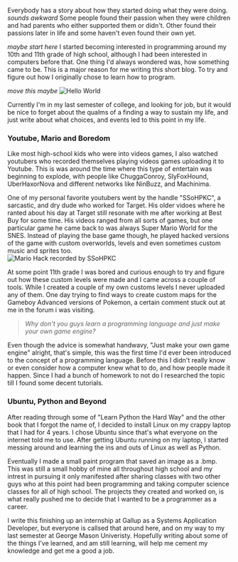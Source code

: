 Everybody has a story about how they started doing what they were doing. *sounds awkward* Some people found their passion when they
were children and had parents who either supported them or didn't. Other found their passions later in life
and some haven't even found their own yet.  
  
*maybe start here* I started becoming interested in programming around my 10th and 11th grade
of high school, although I had been interested in computers before that. One thing I'd always wondered was, how
something came to be. This is a major reason for me writing this short blog. To try and figure out how I originally chose
to learn how to program.  

*move this maybe*
![](https://media.giphy.com/media/bAuHiaQA4rpzW/giphy.gif "Hello World")
  
Currently I'm in my last semester of college, and looking for job, but it would be nice to
forget about the qualms of a finding a way to sustain my life, and just write about what choices, and events led to this
point in my life.

### Youtube, Mario and Boredom
Like most high-school kids who were into videos games, I also watched youtubers who recorded themselves playing videos games
uploading it to Youtube. This is was around the time where this type of entertain was beginning to explode, with people like
ChuggaConroy, SlyFoxHound, UberHaxorNova and different networks like NinBuzz, and Machinima.  
  
One of my personal favorite youtubers went by the handle "SSoHPKC", a sarcastic, and dry dude who worked for
Target. His older vidoes where he ranted about his day at Target still resonate with me after working at Best Buy
for some time. His videos ranged from all sorts of games, but one particular game he came back to was always
Super Mario World for the SNES. Instead of playing the base game though, he played hacked versions of the game
with custom overworlds, levels and even sometimes custom music and sprites too.  
![](https://media.giphy.com/media/K9FPWjI9Epn6o/giphy.gif "Mario Hack recorded by SSoHPKC")
  
At some point 11th grade I was bored and curious enough to try and figure out how these custom levels were made and
I came across a couple of tools. While I created a couple of my own customs levels I never uploaded any of them. One
day trying to find ways to create custom maps for the Gameboy Advanced versions of Pokemon, a certain comment stuck out
at me in the forum i was visiting.

> *Why don't you guys learn a programming language and just make your own game engine?*

Even though the advice is somewhat handwavy, "Just make your own game engine" alright, that's simple, this was
the first time I'd ever been introduced to the concept of a programming language. Before this I didn't really know or
even consider how a computer knew what to do, and how people made it happen. Since I had a bunch of homework to not do
I researched the topic till I found some decent tutorials.

### Ubuntu, Python and Beyond
After reading through some of "Learn Python the Hard Way" and the other book that I forgot the name of,
I decided to install Linux on my crappy laptop that I had for 4 years. I chose Ubuntu since that's what everyone
on the internet told me to use. After getting Ubuntu running on my laptop, I started messing around and learning
the ins and outs of Linux as well as Python.  
  
Eventually I made a small paint program that saved an image as a .bmp.
This was still a small hobby of mine all throughout high school and my intrest in pursuing it only manifested after
sharing classes with two other guys who at this point had been programming and taking computer science classes for
all of high school. The projects they created and worked on, is what really pushed me to decide that I wanted to
be a programmer as a career.  
  
I write this finishing up an internship at Gallup as a Systems Application Developer, but everyone
is callsed that around here, and on my way to my last semester at George Mason Univeristy. Hopefully writing about some
of the things I've learned, and am still learning, will help me cement my knowledge and get me a good a job.


